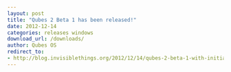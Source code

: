 ```yaml
---
layout: post
title: "Qubes 2 Beta 1 has been released!"
date: 2012-12-14
categories: releases windows
download_url: /downloads/
author: Qubes OS
redirect_to:
- http://blog.invisiblethings.org/2012/12/14/qubes-2-beta-1-with-initial-windows.html
---
```

